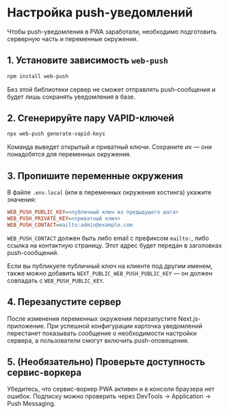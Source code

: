 # Настройка push-уведомлений

Чтобы push-уведомления в PWA заработали, необходимо подготовить серверную часть и
переменные окружения.

## 1. Установите зависимость `web-push`

```bash
npm install web-push
```

Без этой библиотеки сервер не сможет отправлять push-сообщения и будет лишь
сохранять уведомления в базе.

## 2. Сгенерируйте пару VAPID-ключей

```bash
npx web-push generate-vapid-keys
```

Команда выведет открытый и приватный ключи. Сохраните их — они понадобятся для
переменных окружения.

## 3. Пропишите переменные окружения

В файле `.env.local` (или в переменных окружения хостинга) укажите значения:

```ini
WEB_PUSH_PUBLIC_KEY=<публичный ключ из предыдущего шага>
WEB_PUSH_PRIVATE_KEY=<приватный ключ>
WEB_PUSH_CONTACT=mailto:admin@example.com
```

`WEB_PUSH_CONTACT` должен быть либо email с префиксом `mailto:`, либо ссылка на
контактную страницу. Этот адрес будет передан в заголовках push-сообщений.

Если вы публикуете публичный ключ на клиенте под другим именем, также можно
добавить `NEXT_PUBLIC_WEB_PUSH_PUBLIC_KEY` — он должен совпадать с
`WEB_PUSH_PUBLIC_KEY`.

## 4. Перезапустите сервер

После изменения переменных окружения перезапустите Next.js-приложение. При
успешной конфигурации карточка уведомлений перестанет показывать сообщение о
необходимости настройки сервера, а пользователи смогут включить push-оповещения.

## 5. (Необязательно) Проверьте доступность сервис-воркера

Убедитесь, что сервис-воркер PWA активен и в консоли браузера нет ошибок.
Подписку можно проверить через DevTools → Application → Push Messaging.

